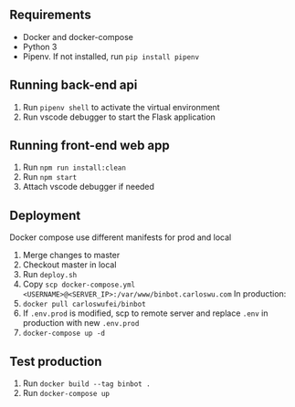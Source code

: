 ## Requirements
 
- Docker and docker-compose
- Python 3
- Pipenv. If not installed, run `pip install pipenv`

## Running back-end api

1. Run `pipenv shell` to activate the virtual environment
2. Run vscode debugger to start the Flask application

## Running front-end web app

1. Run `npm run install:clean`
2. Run `npm start`
3. Attach vscode debugger if needed

## Deployment
Docker compose use different manifests for prod and local

1. Merge changes to master
2. Checkout master in local
3. Run `deploy.sh`
4. Copy `scp docker-compose.yml <USERNAME>@<SERVER_IP>:/var/www/binbot.carloswu.com`
In production:
5. `docker pull carloswufei/binbot`
6. If `.env.prod` is modified, scp to remote server and replace `.env` in production with new `.env.prod`
7. `docker-compose up -d`

## Test production

1. Run `docker build --tag binbot .`
2. Run `docker-compose up`

